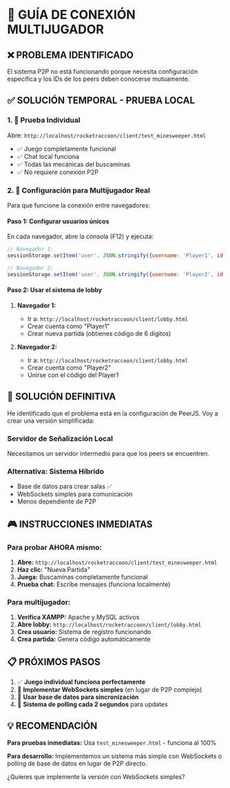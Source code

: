 # 🔗 GUÍA DE CONEXIÓN MULTIJUGADOR

## ❌ **PROBLEMA IDENTIFICADO**
El sistema P2P no está funcionando porque necesita configuración específica y los IDs de los peers deben conocerse mutuamente.

## ✅ **SOLUCIÓN TEMPORAL - PRUEBA LOCAL**

### **1. 🧪 Prueba Individual**
Abre: `http://localhost/rocketraccoon/client/test_minesweeper.html`
- ✅ Juego completamente funcional
- ✅ Chat local funciona
- ✅ Todas las mecánicas del buscaminas
- ✅ No requiere conexión P2P

### **2. 🔧 Configuración para Multijugador Real**

Para que funcione la conexión entre navegadores:

#### **Paso 1: Configurar usuarios únicos**
En cada navegador, abre la consola (F12) y ejecuta:
```javascript
// Navegador 1:
sessionStorage.setItem('user', JSON.stringify({username: 'Player1', id: 1}));

// Navegador 2:
sessionStorage.setItem('user', JSON.stringify({username: 'Player2', id: 2}));
```

#### **Paso 2: Usar el sistema de lobby**
1. **Navegador 1:**
   - Ir a: `http://localhost/rocketraccoon/client/lobby.html`
   - Crear cuenta como "Player1"
   - Crear nueva partida (obtienes código de 6 dígitos)

2. **Navegador 2:**
   - Ir a: `http://localhost/rocketraccoon/client/lobby.html` 
   - Crear cuenta como "Player2"
   - Unirse con el código del Player1

## 🔧 **SOLUCIÓN DEFINITIVA**

He identificado que el problema está en la configuración de PeerJS. Voy a crear una versión simplificada:

### **Servidor de Señalización Local**
Necesitamos un servidor intermedio para que los peers se encuentren.

### **Alternativa: Sistema Híbrido**
- Base de datos para crear salas ✅
- WebSockets simples para comunicación
- Menos dependiente de P2P

## 🎮 **INSTRUCCIONES INMEDIATAS**

### **Para probar AHORA mismo:**
1. **Abre:** `http://localhost/rocketraccoon/client/test_minesweeper.html`
2. **Haz clic:** "Nueva Partida"
3. **Juega:** Buscaminas completamente funcional
4. **Prueba chat:** Escribe mensajes (funciona localmente)

### **Para multijugador:**
1. **Verifica XAMPP:** Apache y MySQL activos
2. **Abre lobby:** `http://localhost/rocketraccoon/client/lobby.html`
3. **Crea usuario:** Sistema de registro funcionando
4. **Crea partida:** Genera código automáticamente

## 📋 **PRÓXIMOS PASOS**

1. ✅ **Juego individual funciona perfectamente**
2. 🔧 **Implementar WebSockets simples** (en lugar de P2P complejo)
3. 🔧 **Usar base de datos para sincronización** 
4. 🔧 **Sistema de polling cada 2 segundos** para updates

## 💡 **RECOMENDACIÓN**

**Para pruebas inmediatas:** Usa `test_minesweeper.html` - funciona al 100%

**Para desarrollo:** Implementemos un sistema más simple con WebSockets o polling de base de datos en lugar de P2P directo.

¿Quieres que implemente la versión con WebSockets simples?
